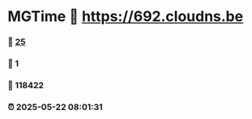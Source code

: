 # MGTime :link: https://692.cloudns.be 
### :page_facing_up: [25](https://692.cloudns.be/tag.html) 
### :speech_balloon: 1 
### :hibiscus: 118422 
### :alarm_clock: 2025-05-22 08:01:31 
